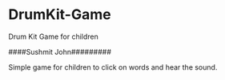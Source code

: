 # DrumKit-Game
Drum Kit Game for children

####Sushmit John#########

Simple game for children to click on words and hear the sound.
